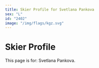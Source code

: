 ```yaml
---
title: Skier Profile for Svetlana Pankova
sex: "L"
id: "2402"
image: "/img/flags/kgz.svg" 
---
```


# Skier Profile

This page is for: Svetlana Pankova.
    